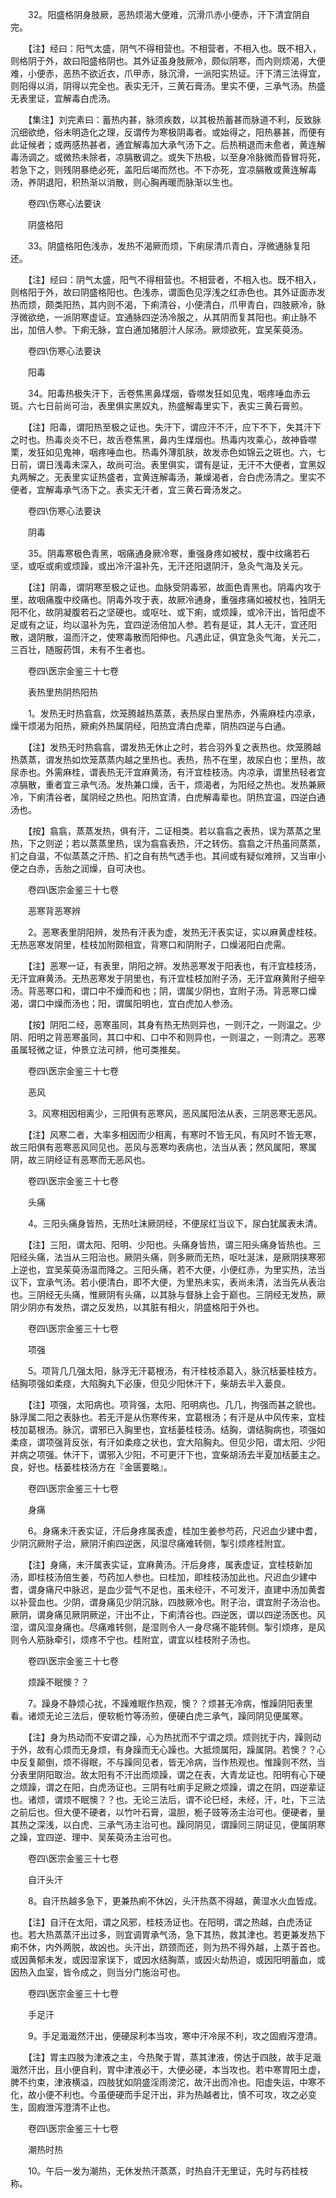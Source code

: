 <!-- { "loadSidebar": true } -->
　　32。阳盛格阴身肢厥，恶热烦渴大便难，沉滑爪赤小便赤，汗下清宜阴自完。

　　【注】经曰：阳气太盛，阴气不得相营也。不相营者，不相入也。既不相入，则格阴于外，故曰阳盛格阴也。其外证虽身肢厥冷，颇似阴寒，而内则烦渴，大便难，小便赤，恶热不欲近衣，爪甲赤，脉沉滑，一派阳实热证。汗下清三法得宜，则阳得以消，阴得以完全也。表实无汗，三黄石膏汤。里实不便，三承气汤。热盛无表里证，宜解毒白虎汤。

　　【集注】刘完素曰：蓄热内甚，脉须疾数，以其极热蓄甚而脉道不利，反致脉沉细欲绝，俗未明造化之理，反谓传为寒极阴毒者。或始得之，阳热暴甚，而便有此证候者；或两感热甚者，通宜解毒加大承气汤下之。后热稍退而未愈者，黄连解毒汤调之。或微热未除者，凉膈散调之。或失下热极，以至身冷脉微而昏冒将死，若急下之，则残阴暴绝必死，盖阳后竭而然也。不下亦死，宜凉膈散或黄连解毒汤，养阴退阳，积热渐以消散，则心胸再暖而脉渐以生也。

　　卷四\伤寒心法要诀

　　阴盛格阳

　　33。阴盛格阳色浅赤，发热不渴厥而烦，下痢尿清爪青白，浮微通脉复阳还。

　　【注】经曰：阴气太盛，阳气不得相营也。不相营者，不相入也。既不相入，则格阳于外，故曰阴盛格阳也。色浅赤，谓面色见浮浅之红赤色也。其外证面赤发热而烦，颇类阳热，其内则不渴，下痢清谷，小便清白，爪甲青白，四肢厥冷，脉浮微欲绝，一派阴寒虚证。宜通脉四逆汤冷服之，从其阴而复其阳也。痢止脉不出，加倍人参。下痢无脉，宜白通加猪胆汁人尿汤。厥烦欲死，宜吴茱萸汤。

　　卷四\伤寒心法要诀

　　阳毒

　　34。阳毒热极失汗下，舌卷焦黑鼻煤烟，昏噤发狂如见鬼，咽疼唾血赤云斑。六七日前尚可治，表里俱实黑奴丸，热盛解毒里实下，表实三黄石膏煎。

　　【注】阳毒，谓阳热至极之证也。失汗下，谓应汗不汗，应下不下，失其汗下之时也。热毒炎炎不巳，故舌卷焦黑，鼻内生煤烟也。热毒内攻乘心，故神昏噤栗，发狂如见鬼神，咽疼唾血也。热毒外薄肌肤，故发赤色如锦云之斑也。六，七日前，谓日浅毒未深入，故尚可治。表里俱实，谓有是证，无汗不大便者，宜黑奴丸两解之。无表里实证热盛者，宜黄连解毒汤，兼燥渴者，合白虎汤清之。里实不便者，宜解毒承气汤下之。表实无汗者，宜三黄石膏汤发之。

　　卷四\伤寒心法要诀

　　阴毒

　　35。阴毒寒极色青黑，咽痛通身厥冷寒，重强身疼如被杖，腹中纹痛若石坚，或呕或痢或烦躁，或出冷汗温补先，无汗还阳退阴汗，急灸气海及关元。

　　【注】阴毒，谓阴寒至极之证也。血脉受阴毒邪，故面色青黑也。阴毒内攻于里，故咽痛腹中绞痛也。阴毒外攻于表，故厥冷通身，重强疼痛如被杖也，独阴无阳不化，故阴凝腹若石之坚硬也。或呕吐、或下痢，或烦躁，或冷汗出，皆阳虚不足或有之证，均以温补为先，宜四逆汤倍加人参。若有是证，其人无汗，宜还阳散，退阴散，温而汗之，使寒毒散而阳伸也。凡遇此证，俱宜急灸气海，关元二，三百壮，随服药饵，未有不生者也。

　　卷四\医宗金鉴三十七卷

　　表热里热阴热阳热

　　1。发热无时热翕翕，炊笼腾越热蒸蒸，表热尿白里热赤，外需麻桂内凉承，燥干烦渴为阳热，厥痢外热属阴经，阳热宜清白虎辈，阴热四逆与白通。

　　【注】发热无时热翕翕，谓发热无休止之时，若合羽外复之表热也。炊笼腾越热蒸蒸，谓发热如炊笼蒸蒸内越之里热也。表热，热不在里，故尿白也；里热，故尿赤也。外需麻桂，谓表热无汗宜麻黄汤，有汗宜桂枝汤。内凉承，谓里热轻者宜凉膈散，重者宜三承气汤。发热兼口燥，舌干，烦渴者，为阳经之热也。发热兼厥冷，下痢清谷者，属阴经之热也。阳热宜清，白虎解毒辈也。阴热宜温，四逆白通汤也。

　　【按】翕翕，蒸蒸发热，俱有汗，二证相类。若以翕翕之表热，误为蒸蒸之里热，下之则逆；若以蒸蒸里热，误为翕翕表热，汗之转伤。翕翕之汗热虽同蒸蒸，扪之自温，不似蒸蒸之汗热、扪之自有热气透手也。其间或有疑似难辨，又当审小便之白赤，舌胎之润燥，自可决也。

　　卷四\医宗金鉴三十七卷

　　恶寒背恶寒辨

　　2。恶寒表里阴阳辨，发热有汗表为虚，发热无汗表实证，实以麻黄虚桂枝。无热恶寒发阴里，桂枝加附颇相宜，背寒口和阴附子，口燥渴阳白虎需。

　　【注】恶寒一证，有表里，阴阳之辨。发热恶寒发于阳表也，有汗宜桂枝汤，无汗宜麻黄汤。无热恶寒发于阴里也，有汗宜桂枝加附子汤，无汗宜麻黄附子细辛汤。背恶寒口和，谓口中不燥而和也；阴，谓属少阴也，宜附子汤。背恶寒口燥渴，谓口中燥而汤也；阳，谓属阳明也，宜白虎加人参汤。

　　【按】阴阳二经，恶寒虽同，其身有热无热则异也，一则汗之，一则温之。少阴、阳明之背恶寒虽同，其口中和、口中不和则异也，一则温之，一则清之。恶寒虽属轻微之证，仲景立法可辨，他可类推矣。

　　卷四\医宗金鉴三十七卷

　　恶风

　　3。风寒相因相离少，三阳俱有恶寒风，恶风属阳法从表，三阴恶寒无恶风。

　　【注】风寒二者，大率多相因而少相离，有寒时不皆无风，有风时不皆无寒，故三阳俱有恶寒恶风同见也。恶风与恶寒均表病也，法当从表；然风属阳，寒属阴，故三阴经证有恶寒而无恶风也。

　　卷四\医宗金鉴三十七卷

　　头痛

　　4。三阳头痛身皆热，无热吐沫厥阴经，不便尿红当议下，尿白犹属表未清。

　　【注】三阳，谓太阳、阳明、少阳也。头痛身皆热，谓三阳头痛身皆热也。三阳经头痛，法当从三阳治也。厥阴头痛，则多厥而无热，呕吐涎沫，是厥阴挟寒邪上逆也，宜吴茱萸汤温而降之。三阳头痛，若不大便，小便红赤，为里实热，法当议下，宜承气汤。若小便清白，即不大便，为里热未实，表尚未清，法当先从表治也。三阴经无头痛，惟厥阴有头痛，以其脉与督脉上会于巅也。三阴经无发热，厥阴少阴亦有发热，谓之反发热，以其脏有相火，阴盛格阳于外也。

　　卷四\医宗金鉴三十七卷

　　项强

　　5。项背几几强太阳，脉浮无汗葛根汤，有汗桂枝添葛入，脉沉栝蒌桂枝方。结胸项强如柔痉，大陷胸丸下必康，但见少阳休汗下，柴胡去半入蒌良。

　　【注】项强，太阳病也。项背强，太阳、阳明病也。几几，拘强而甚之貌也。脉浮属二阳之表脉也。若无汗是从伤寒传来，宜葛根汤；有汗是从中风传来，宜桂枝加葛根汤。脉沉，谓邪已入胸里也，宜栝蒌桂枝汤。结胸，谓结胸病也，项强如柔痉，谓项强背反张，有汗如柔痉之状也，宜大陷胸丸。但见少阳，谓太阳、少阳并病之项强。休汗下，谓邪入少阳，不可更汗下也，宜柴胡汤去半夏加栝蒌主之。良，好也。栝蒌桂枝汤方在『金匮要略』。

　　卷四\医宗金鉴三十七卷

　　身痛

　　6。身痛未汗表实证，汗后身疼属表虚，桂加生姜参芍药，尺迟血少建中耆，少阴沉厥附子治，厥阴汗痢四逆医，风湿尽痛难转侧，掣引烦疼桂附宜。

　　【注】身痛，未汗属表实证，宜麻黄汤。汗后身疼，属表虚证，宜桂枝新加汤，即桂枝汤倍生姜，芍药加人参也。曰桂加，即桂枝汤加此也。尺迟血少建中耆，谓身痛尺中脉迟，是血少营气不足也，虽未经汗，不可发汗，直建中汤加黄耆以补营血也。少阴，谓身痛见少阴沉脉，四肢厥冷也。附子治，谓宜附子汤治也。厥阴，谓身痛见厥阴厥逆，汗出不止，下痢清谷也。四逆医，谓以四逆汤医也。风湿，谓风湿身痛也。尽痛难转侧，是湿则令人一身尽痛不能转侧。掣引烦疼，是风则令人筋脉牵引，烦疼不宁也。桂附宜，谓宜以桂枝附子汤也。

　　卷四\医宗金鉴三十七卷

　　烦躁不眠懊？？

　　7。躁身不静烦心扰，不躁难眠作热观，懊？？烦甚无冷病，惟躁阴阳表里看。诸烦无论三法后，便软栀竹等汤煎，便硬白虎三承气，躁同阴见便属寒。

　　【注】身为热动而不安谓之躁，心为热扰而不宁谓之烦。烦则扰于内，躁则动于外，故有心烦而无身烦，有身躁而无心躁也。大抵烦属阳，躁属阴。若懊？？心中反复颠倒，烦不得眠，不与躁同见者，皆无冷病，当作热观也。惟躁则不然，当分表里阴阳取治。故太阳有不汗出而烦躁，谓之在表，大青龙证也。阳明有心下硬之烦躁，谓之在阳，白虎汤证也。三阴有吐痢手足厥之烦躁，谓之在阴，四逆辈证也。诸烦，谓烦不眠懊？？也。无论三法后，谓不论巳经，未经，汗，吐，下三法之前后也。但大便不硬者，以竹叶石膏，温胆，栀子豉等汤主治可也。便硬者，量其热之深浅，以白虎、三承气汤主治可也。躁同阴见，谓躁同三阴证见，便属阴寒之躁，宜四逆、理中、吴茱萸汤主治可也。

　　卷四\医宗金鉴三十七卷

　　自汗头汗

　　8。自汗热越多急下，更兼热痢不休凶，头汗热蒸不得越，黄湿水火血皆成。

　　【注】自汗在太阳，谓之风邪，桂枝汤证也。在阳明，谓之热越，白虎汤证也。若大热蒸蒸汗出过多，则宜调胃承气汤，急下其热，救其津也。若更兼发热下痢不休，内外两脱，故凶也。头汗出，跻颈而还，则为热不得外越，上蒸于首也。或因黄郁未发，或因湿家误下，或因水结胸蒸，或因火劫热迫，或因阳明蓄血，或因热入血室，皆令成之，则当分门施治可也。

　　卷四\医宗金鉴三十七卷

　　手足汗

　　9。手足濈濈然汗出，便硬尿利本当攻，寒中汗冷尿不利，攻之固瘕泻澄清。

　　【注】胃主四肢为津液之主，今热聚于胃，蒸其津液，傍达于四肢，故手足濈濈然汗出，且小便自利，胃中津液必干，大便必硬，本当攻也。若中寒胃阳土虚，脾不约束，津液横溢，四肢犹如阴盛淫雨滂沱，故汗出而冷也。阳虚失运，中寒不化，故小便不利也。今虽便硬而手足汗出，非为热越者比，慎不可攻，攻之必变生，固瘕泄泻澄清不止也。

　　卷四\医宗金鉴三十七卷

　　潮热时热

　　10。午后一发为潮热，无休发热汗蒸蒸，时热自汗无里证，先时与药桂枝称。

